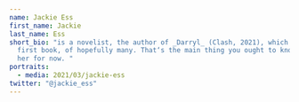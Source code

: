 ```yaml
---
name: Jackie Ess
first_name: Jackie
last_name: Ess
short_bio: "is a novelist, the author of _Darryl_ (Clash, 2021), which is her
  first book, of hopefully many. That‘s the main thing you ought to know about
  her for now. "
portraits:
  - media: 2021/03/jackie-ess
twitter: "@jackie_ess"
---
```

